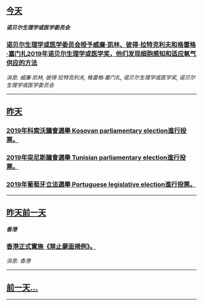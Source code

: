 

## [今天](/news/2019/10/7/index.md)

##### 诺贝尔生理学或医学委员会
### [诺贝尔生理学或医学委员会授予威廉·凯林、彼得·拉特克利夫和格雷格·塞门扎2019年诺贝尔生理学或医学奖，他们发现细胞感知和适应氧气供应的方法 ](/news/2019/10/7/诺贝尔生理学或医学委员会授予威廉-凯林-彼得-拉特克利夫和格雷格-塞门扎2019年诺贝尔生理学或医学奖-他们发现细胞感知.md)
_消息: 威廉·凯林, 彼得·拉特克利夫, 格雷格·塞门扎, 诺贝尔生理学或医学奖, 诺贝尔生理学或医学委员会_

---

## [昨天](/news/2019/10/6/index.md)

##### 
### [2019年科索沃議會選舉 Kosovan parliamentary election進行投票。 ](/news/2019/10/6/2019年科索沃議會選舉-Kosovan-parliamentary-election進行投票.md)
##### 
### [2019年突尼斯議會選舉 Tunisian parliamentary election進行投票。 ](/news/2019/10/6/2019年突尼斯議會選舉-Tunisian-parliamentary-election進行投票.md)
##### 
### [2019年葡萄牙立法選舉 Portuguese legislative election進行投票。 ](/news/2019/10/6/2019年葡萄牙立法選舉-Portuguese-legislative-election進行投票.md)
---

## [昨天前一天](/news/2019/10/5/index.md)

##### 香港
### [ 香港正式實施《禁止蒙面規例》。](/news/2019/10/5/香港正式實施-禁止蒙面規例.md)
_消息: 香港_

---

## [前一天...](/news/2019/10/4/index.md)

---

